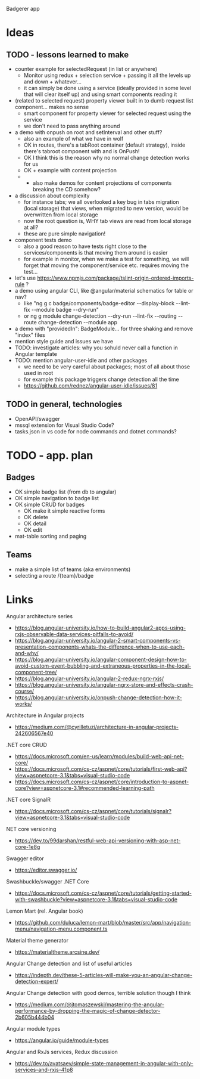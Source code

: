 Badgerer app

# Ideas
## TODO - lessons learned to make
 - counter example for selectedRequest (in list or anywhere)
	- Monitor using redux + selection service + passing it all the levels up and down + whatever...
	- it can simply be done using a service (ideally provided in some level that will clear itself up) and using smart components reading it
 - (related to selected request) property viewer built in to dumb request list component... makes no sense
	- smart component for property viewer for selected request using the service
	- we don't need to pass anything around
 - a demo with onpush on root and setInterval and other stuff?
	- also an example of what we have in wolf
	- OK in routes, there's a tabRoot container (default strategy), inside there's tabroot component with <router-outlet> and is OnPush!
	- OK I think this is the reason why no normal change detection works for us
	- OK + example with content projection
	- + also make demos for content projections of components breaking the CD somehow?
 - a discussion about complexity
	- for instance tabs; we all overlooked a key bug in tabs migration (local storage) that views, when migrated to new version, would be overwritten from local storage
	- now the root question is, WHY tab views are read from local storage at all?
	- these are pure simple navigation!
 - component tests demo
	- also a good reason to have tests right close to the services/components is that moving them around is easier
	- for example in monitor, when we make a test for something, we will forget that moving the component/service etc. requires moving the test...
 - let's use https://www.npmjs.com/package/tslint-origin-ordered-imports-rule ?
 - a demo using angular CLI, like @angular/material schematics for table or nav?
	- like "ng g c badge/components/badge-editor --display-block --lint-fix --module badge --dry-run"
	- or ng g module change-detection --dry-run --lint-fix --routing --route change-detection --module app
 - a demo with "providedIn": BadgeModule... for three shaking and remove "index" files
 - mention style guide and issues we have
 - TODO: investigate articles: why you sohuld never call a function in Angular template
 - TODO: mention angular-user-idle and other packages
	- we need to be very careful about packages; most of all about those used in root
	- for example this package triggers change detection all the time
	- https://github.com/rednez/angular-user-idle/issues/81

## TODO in general, technologies
 - OpenAPI/swagger
 - mssql extension for Visual Studio Code?
 - tasks.json in vs code for node commands and dotnet commands?


# TODO - app. plan

## Badges
 - OK simple badge list (from db to angular)
 - OK simple navigation to badge list
 - OK simple CRUD for badges
	- OK make it simple reactive forms
	- OK delete
	- OK detail
	- OK edit
 - mat-table sorting and paging

## Teams
 - make a simple list of teams (aka environments)
 - selecting a route /{team}/badge


# Links
Angular architecture series

- https://blog.angular-university.io/how-to-build-angular2-apps-using-rxjs-observable-data-services-pitfalls-to-avoid/
- https://blog.angular-university.io/angular-2-smart-components-vs-presentation-components-whats-the-difference-when-to-use-each-and-why/
- https://blog.angular-university.io/angular-component-design-how-to-avoid-custom-event-bubbling-and-extraneous-properties-in-the-local-component-tree/
- https://blog.angular-university.io/angular-2-redux-ngrx-rxjs/
- https://blog.angular-university.io/angular-ngrx-store-and-effects-crash-course/
- https://blog.angular-university.io/onpush-change-detection-how-it-works/


Architecture in Angular projects
- https://medium.com/@cyrilletuzi/architecture-in-angular-projects-242606567e40

.NET core CRUD
- https://docs.microsoft.com/en-us/learn/modules/build-web-api-net-core/
- https://docs.microsoft.com/cs-cz/aspnet/core/tutorials/first-web-api?view=aspnetcore-3.1&tabs=visual-studio-code
- https://docs.microsoft.com/cs-cz/aspnet/core/introduction-to-aspnet-core?view=aspnetcore-3.1#recommended-learning-path

.NET core SignalR
- https://docs.microsoft.com/cs-cz/aspnet/core/tutorials/signalr?view=aspnetcore-3.1&tabs=visual-studio-code

NET core versioning
- https://dev.to/99darshan/restful-web-api-versioning-with-asp-net-core-1e8g

Swagger editor
- https://editor.swagger.io/

Swashbuckle/swagger .NET Core
- https://docs.microsoft.com/cs-cz/aspnet/core/tutorials/getting-started-with-swashbuckle?view=aspnetcore-3.1&tabs=visual-studio-code

Lemon Mart (rel. Angular book)
- https://github.com/duluca/lemon-mart/blob/master/src/app/navigation-menu/navigation-menu.component.ts


Material theme generator
- https://materialtheme.arcsine.dev/

Angular Change detection and list of useful articles
- https://indepth.dev/these-5-articles-will-make-you-an-angular-change-detection-expert/

Angular Change detection with good demos, terrible solution though I think
- https://medium.com/@jtomaszewski/mastering-the-angular-performance-by-dropping-the-magic-of-change-detector-2b605b444b04

Angular module types
- https://angular.io/guide/module-types

Angular and RxJs services, Redux discussion
- https://dev.to/avatsaev/simple-state-management-in-angular-with-only-services-and-rxjs-41p8
